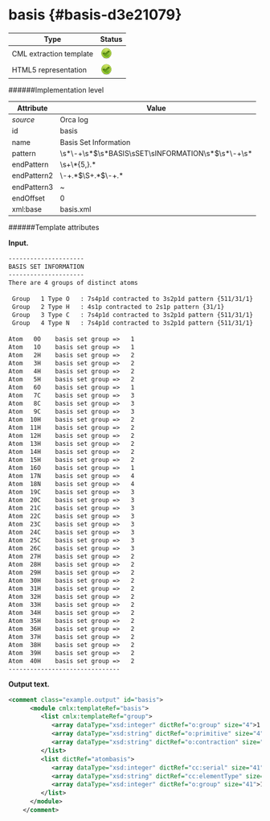 # basis {#basis-d3e21079}


| Type                                                                                                                                                | Status                                                                                                                                              |
|----|----|
| CML extraction template                                                                                                                             | ![](/imgs/Total.png)                                                                                                                                |
| HTML5 representation                                                                                                                                | ![](/imgs/Total.png)                                                                                                                                |

######Implementation level

| Attribute                                                                                                                                           | Value                                                                                                                                               |
|----|----|
| *source*                                                                                                                                            | Orca log                                                                                                                                            |
| id                                                                                                                                                  | basis                                                                                                                                               |
| name                                                                                                                                                | Basis Set Information                                                                                                                               |
| pattern                                                                                                                                             | \\s\*\\-+\\s\*\$\\s\*BASIS\\sSET\\sINFORMATION\\s\*\$\\s\*\\-+\\s\*                                                                                 |
| endPattern                                                                                                                                          | \\s+\\\*{5,}.\*                                                                                                                                     |
| endPattern2                                                                                                                                         | \\-+.\*\$\\S+.\*\$\\-+.\*                                                                                                                           |
| endPattern3                                                                                                                                         | \~                                                                                                                                                  |
| endOffset                                                                                                                                           | 0                                                                                                                                                   |
| xml:base                                                                                                                                            | basis.xml                                                                                                                                           |

######Template attributes

**Input.**

    ---------------------
    BASIS SET INFORMATION
    ---------------------
    There are 4 groups of distinct atoms

     Group   1 Type O   : 7s4p1d contracted to 3s2p1d pattern {511/31/1}
     Group   2 Type H   : 4s1p contracted to 2s1p pattern {31/1}
     Group   3 Type C   : 7s4p1d contracted to 3s2p1d pattern {511/31/1}
     Group   4 Type N   : 7s4p1d contracted to 3s2p1d pattern {511/31/1}

    Atom   0O    basis set group =>   1
    Atom   1O    basis set group =>   1
    Atom   2H    basis set group =>   2
    Atom   3H    basis set group =>   2
    Atom   4H    basis set group =>   2
    Atom   5H    basis set group =>   2
    Atom   6O    basis set group =>   1
    Atom   7C    basis set group =>   3
    Atom   8C    basis set group =>   3
    Atom   9C    basis set group =>   3
    Atom  10H    basis set group =>   2
    Atom  11H    basis set group =>   2
    Atom  12H    basis set group =>   2
    Atom  13H    basis set group =>   2
    Atom  14H    basis set group =>   2
    Atom  15H    basis set group =>   2
    Atom  16O    basis set group =>   1
    Atom  17N    basis set group =>   4
    Atom  18N    basis set group =>   4
    Atom  19C    basis set group =>   3
    Atom  20C    basis set group =>   3
    Atom  21C    basis set group =>   3
    Atom  22C    basis set group =>   3
    Atom  23C    basis set group =>   3
    Atom  24C    basis set group =>   3
    Atom  25C    basis set group =>   3
    Atom  26C    basis set group =>   3
    Atom  27H    basis set group =>   2
    Atom  28H    basis set group =>   2
    Atom  29H    basis set group =>   2
    Atom  30H    basis set group =>   2
    Atom  31H    basis set group =>   2
    Atom  32H    basis set group =>   2
    Atom  33H    basis set group =>   2
    Atom  34H    basis set group =>   2
    Atom  35H    basis set group =>   2
    Atom  36H    basis set group =>   2
    Atom  37H    basis set group =>   2
    Atom  38H    basis set group =>   2
    Atom  39H    basis set group =>   2
    Atom  40H    basis set group =>   2
    -------------------------------
        

**Output text.**

```xml
<comment class="example.output" id="basis">
      <module cmlx:templateRef="basis">        
         <list cmlx:templateRef="group">
            <array dataType="xsd:integer" dictRef="o:group" size="4">1 2 3 4</array>
            <array dataType="xsd:string" dictRef="o:primitive" size="4">7s4p1d 4s1p 7s4p1d 7s4p1d</array>
            <array dataType="xsd:string" dictRef="o:contraction" size="4">3s2p1d 2s1p 3s2p1d 3s2p1d</array>
         </list>
         <list dictRef="atombasis">
            <array dataType="xsd:integer" dictRef="cc:serial" size="41">0 1 2 3 4 5 6 7 8 9 10 11 12 13 14 15 16 17 18 19 20 21 22 23 24 25 26 27 28 29 30 31 32 33 34 35 36 37 38 39 40</array>
            <array dataType="xsd:string" dictRef="cc:elementType" size="41">O O H H H H O C C C H H H H H H O N N C C C C C C C C H H H H H H H H H H H H H H</array>
            <array dataType="xsd:integer" dictRef="o:group" size="41">1 1 2 2 2 2 1 3 3 3 2 2 2 2 2 2 1 4 4 3 3 3 3 3 3 3 3 2 2 2 2 2 2 2 2 2 2 2 2 2 2</array>
         </list>
      </module>
    </comment>
```
